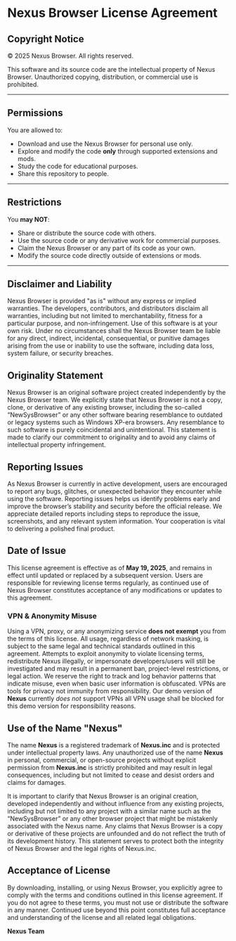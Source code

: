 # Nexus Browser License Agreement

## Copyright Notice  
© 2025 Nexus Browser. All rights reserved.

This software and its source code are the intellectual property of Nexus Browser. Unauthorized copying, distribution, or commercial use is prohibited.

---

## Permissions  
You are allowed to:  
- Download and use the Nexus Browser for personal use only.  
- Explore and modify the code **only** through supported extensions and mods.  
- Study the code for educational purposes.
- Share this repository to people.

---

## Restrictions  
You **may NOT**:  
- Share or distribute the source code with others.  
- Use the source code or any derivative work for commercial purposes.  
- Claim the Nexus Browser or any part of its code as your own.  
- Modify the source code directly outside of extensions or mods.

---

## Disclaimer and Liability
Nexus Browser is provided "as is" without any express or implied warranties. The developers, contributors, and distributors disclaim all warranties, including but not limited to merchantability, fitness for a particular purpose, and non-infringement. Use of this software is at your own risk. Under no circumstances shall the Nexus Browser team be liable for any direct, indirect, incidental, consequential, or punitive damages arising from the use or inability to use the software, including data loss, system failure, or security breaches.

## Originality Statement
Nexus Browser is an original software project created independently by the Nexus Browser team. We explicitly state that Nexus Browser is not a copy, clone, or derivative of any existing browser, including the so-called “NewSysBrowser” or any other software bearing resemblance to outdated or legacy systems such as Windows XP-era browsers. Any resemblance to such software is purely coincidental and unintentional. This statement is made to clarify our commitment to originality and to avoid any claims of intellectual property infringement.

## Reporting Issues
As Nexus Browser is currently in active development, users are encouraged to report any bugs, glitches, or unexpected behavior they encounter while using the software. Reporting issues helps us identify problems early and improve the browser’s stability and security before the official release. We appreciate detailed reports including steps to reproduce the issue, screenshots, and any relevant system information. Your cooperation is vital to delivering a polished final product.

## Date of Issue
This license agreement is effective as of **May 19, 2025**, and remains in effect until updated or replaced by a subsequent version. Users are responsible for reviewing license terms regularly, as continued use of Nexus Browser constitutes acceptance of any modifications or updates to this agreement.

### VPN & Anonymity Misuse
Using a VPN, proxy, or any anonymizing service **does not exempt** you from the terms of this license. All usage, regardless of network masking, is subject to the same legal and technical standards outlined in this agreement. Attempts to exploit anonymity to violate licensing terms, redistribute Nexus illegally, or impersonate developers/users will still be investigated and may result in a permanent ban, project-level restrictions, or legal action. We reserve the right to track and log behavior patterns that indicate misuse, even when basic user information is obfuscated. VPNs are tools for privacy not immunity from responsibility. Our demo version of **Nexus** currently _does not_ support VPNs all VPN usage shall be blocked for this demo version for responsibility reasons.

## Use of the Name "Nexus"
The name **Nexus** is a registered trademark of **Nexus.inc** and is protected under intellectual property laws. Any unauthorized use of the name **Nexus** in personal, commercial, or open-source projects without explicit permission from **Nexus.inc** is strictly prohibited and may result in legal consequences, including but not limited to cease and desist orders and claims for damages.

It is important to clarify that Nexus Browser is an original creation, developed independently and without influence from any existing projects, including but not limited to any project with a similar name such as the “NewSysBrowser” or any other browser project that might be mistakenly associated with the Nexus name. Any claims that Nexus Browser is a copy or derivative of these projects are unfounded and do not reflect the truth of its development history. This statement serves to protect both the integrity of Nexus Browser and the legal rights of Nexus.inc.

## Acceptance of License
By downloading, installing, or using Nexus Browser, you explicitly agree to comply with the terms and conditions outlined in this license agreement. If you do not agree to these terms, you must not use or distribute the software in any manner. Continued use beyond this point constitutes full acceptance and understanding of the license and all related legal obligations.


**Nexus Team**
